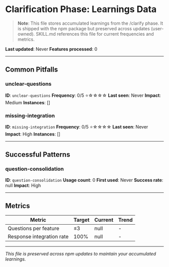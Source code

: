 # Clarification Phase: Learnings Data

> **Note**: This file stores accumulated learnings from the /clarify phase. It is shipped with the npm package but preserved across updates (user-owned). SKILL.md references this file for current frequencies and metrics.

**Last updated**: Never
**Features processed**: 0

---

## Common Pitfalls

### unclear-questions
**ID**: `unclear-questions`
**Frequency**: 0/5 ⭐☆☆☆☆
**Last seen**: Never
**Impact**: Medium
**Instances**: []

### missing-integration
**ID**: `missing-integration`
**Frequency**: 0/5 ⭐☆☆☆☆
**Last seen**: Never
**Impact**: High
**Instances**: []

---

## Successful Patterns

### question-consolidation
**ID**: `question-consolidation`
**Usage count**: 0
**First used**: Never
**Success rate**: null
**Impact**: High

---

## Metrics

| Metric | Target | Current | Trend |
|--------|--------|---------|-------|
| Questions per feature | ≤3 | null | - |
| Response integration rate | 100% | null | - |

---

_This file is preserved across npm updates to maintain your accumulated learnings._
